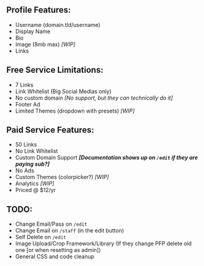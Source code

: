 ## Profile Features:
* Username (domain.tld/username)
* Display Name
* Bio
* Image (8mb max) *[WIP]*
* Links

## Free Service Limitations:
* 7 Links
* Link Whitelist (Big Social Medias only)
* No custom domain *[No support, but they can technically do it]*
* Footer Ad
* Limited Themes (dropdown with presets) *[WIP]*

## Paid Service Features:
* 50 Links
* No Link Whitelist
* Custom Domain Support ***[Documentation shows up on `/edit` if they are paying sub?]***
* No Ads
* Custom Themes (colorpicker?) *[WIP]*
* Analytics *[WIP]*
* Priced @ $12/yr

## TODO:
* Change Email/Pass on `/edit`
* Change Email on `/staff` (in the edit button)
* Self Delete on `/edit`
* Image Upload/Crop Framework/Library (If they change PFP delete old one [or when resetting as admin])
* General CSS and code cleanup
